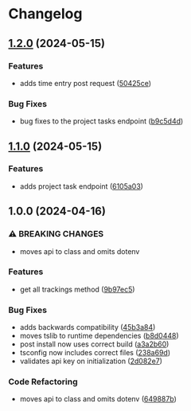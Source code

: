 # Changelog

## [1.2.0](https://github.com/unit214/awork-api/compare/v1.1.0...v1.2.0) (2024-05-15)


### Features

* adds time entry post request ([50425ce](https://github.com/unit214/awork-api/commit/50425ce3cc908ea9c6985bf96c55e44a5f234ef5))


### Bug Fixes

* bug fixes to the project tasks endpoint ([b9c5d4d](https://github.com/unit214/awork-api/commit/b9c5d4d45af10452923bac7c36f7d98a0eb167a6))

## [1.1.0](https://github.com/unit214/awork-api/compare/v1.0.0...v1.1.0) (2024-05-15)


### Features

* adds project task endpoint ([6105a03](https://github.com/unit214/awork-api/commit/6105a03905bf1039c55402cd48ba6546127c72b3))

## 1.0.0 (2024-04-16)


### ⚠ BREAKING CHANGES

* moves api to class and omits dotenv

### Features

* get all trackings method ([9b97ec5](https://github.com/unit214/awork-api/commit/9b97ec562d083cdb7d641c6ebb0950318bcfd469))


### Bug Fixes

* adds backwards compatibility ([45b3a84](https://github.com/unit214/awork-api/commit/45b3a8460c70e60f4eefcd7cb182f06cc55e7e4c))
* moves tslib to runtime dependencies ([b8d0448](https://github.com/unit214/awork-api/commit/b8d0448e78ac6415bc7097b45ea7650b014d5feb))
* post install now uses correct build ([a3a2b60](https://github.com/unit214/awork-api/commit/a3a2b6030b41dca43045aac95c8ecc4f76732341))
* tsconfig now includes correct files ([238a69d](https://github.com/unit214/awork-api/commit/238a69dc45b32af5f261e23425dc732f81dd531e))
* validates api key on initialization ([2d082e7](https://github.com/unit214/awork-api/commit/2d082e745d6f776c167a9eeb73c8276a00ee3b78))


### Code Refactoring

* moves api to class and omits dotenv ([649887b](https://github.com/unit214/awork-api/commit/649887b483b74311f0565199a40f41d4e4a463d0))
